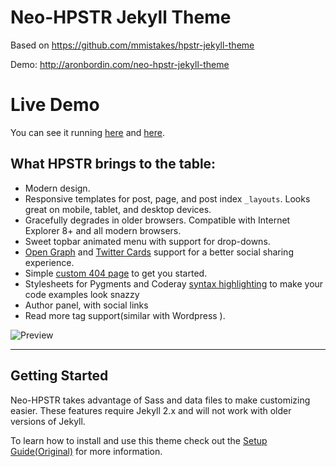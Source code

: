 # Neo-HPSTR Jekyll Theme

Based on https://github.com/mmistakes/hpstr-jekyll-theme

Demo: http://aronbordin.com/neo-hpstr-jekyll-theme

# Live Demo

You can see it running [here](http://blog.rhesoft.com/) and
[here](http://aronbordin.com/neo-hpstr-jekyll-theme/).

## What HPSTR brings to the table:

- Modern design.
- Responsive templates for post, page, and post index `_layouts`. Looks great on
  mobile, tablet, and desktop devices.
- Gracefully degrades in older browsers. Compatible with Internet Explorer 8+
  and all modern browsers.
- Sweet topbar animated menu with support for drop-downs.
- [Open Graph](https://developers.facebook.com/docs/opengraph/) and
  [Twitter Cards](https://dev.twitter.com/docs/cards) support for a better
  social sharing experience.
- Simple
  [custom 404 page](http://mmistakes.github.io/hpstr-jekyll-theme/404.html) to
  get you started.
- Stylesheets for Pygments and Coderay
  [syntax highlighting](http://mmistakes.github.io/hpstr-jekyll-theme/code-highlighting-post/)
  to make your code examples look snazzy
- Author panel, with social links
- Read more tag support(similar with Wordpress ).

![Preview](http://aron-bordin.github.io/neo-hpstr-jekyll-theme/images/neo-hpstr-jekyll-theme-preview.png)

---

## Getting Started

Neo-HPSTR takes advantage of Sass and data files to make customizing easier.
These features require Jekyll 2.x and will not work with older versions of
Jekyll.

To learn how to install and use this theme check out the
[Setup Guide(Original)](http://mmistakes.github.io/hpstr-jekyll-theme/theme-setup/)
for more information.
